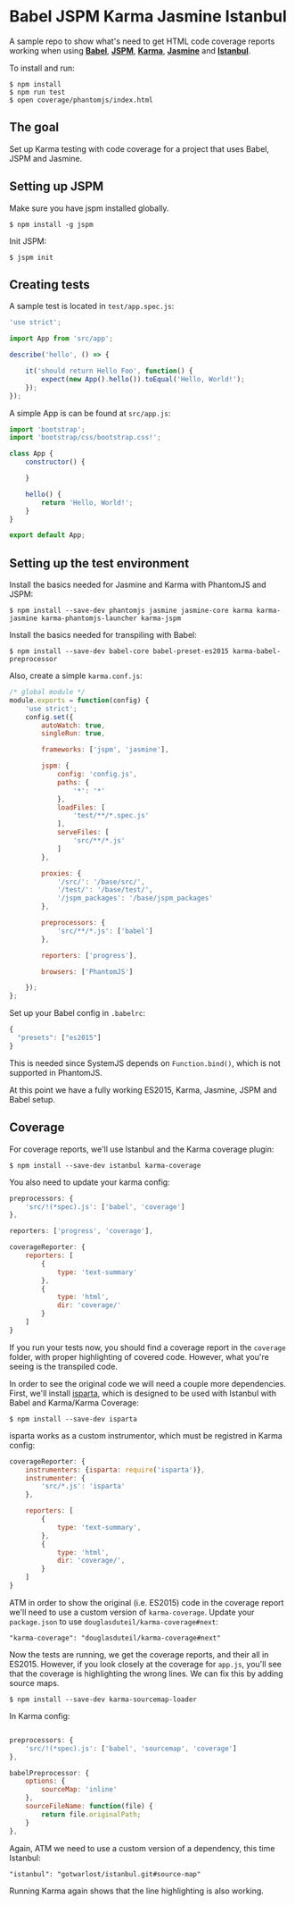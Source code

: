 # Babel JSPM Karma Jasmine Istanbul
A sample repo to show what's need to get HTML code coverage reports working when using **[Babel](https://babeljs.io/)**, **[JSPM](http://jspm.io/)**, **[Karma](http://karma-runner.github.io/)**, **[Jasmine](http://jasmine.github.io/)** and **[Istanbul](https://github.com/gotwarlost/istanbul)**.

To install and run:

```
$ npm install
$ npm run test
$ open coverage/phantomjs/index.html
```

## The goal
Set up Karma testing with code coverage for a project that uses Babel, JSPM and Jasmine.

## Setting up JSPM
Make sure you have jspm installed globally.

```
$ npm install -g jspm
```

Init JSPM:

```
$ jspm init
```

## Creating tests
A sample test is located in `test/app.spec.js`:

```js
'use strict';

import App from 'src/app';

describe('hello', () => {

    it('should return Hello Foo', function() {
        expect(new App().hello()).toEqual('Hello, World!');
    });
});
```

A simple App is can be found at `src/app.js`:

```js
import 'bootstrap';
import 'bootstrap/css/bootstrap.css!';

class App {
    constructor() {

    }

    hello() {
        return 'Hello, World!';
    }
}

export default App;
```

## Setting up the test environment
Install the basics needed for Jasmine and Karma with PhantomJS and JSPM:

```
$ npm install --save-dev phantomjs jasmine jasmine-core karma karma-jasmine karma-phantomjs-launcher karma-jspm
```

Install the basics needed for transpiling with Babel:

```
$ npm install --save-dev babel-core babel-preset-es2015 karma-babel-preprocessor
```

Also, create a simple `karma.conf.js`:

```js
/* global module */
module.exports = function(config) {
    'use strict';
    config.set({
        autoWatch: true,
        singleRun: true,

        frameworks: ['jspm', 'jasmine'],

        jspm: {
            config: 'config.js',
            paths: {
                '*': '*'
            },
            loadFiles: [
                'test/**/*.spec.js'
            ],
            serveFiles: [
                'src/**/*.js'
            ]
        },

        proxies: {
            '/src/': '/base/src/',
            '/test/': '/base/test/',
            '/jspm_packages': '/base/jspm_packages'
        },

        preprocessors: {
            'src/**/*.js': ['babel']
        },

        reporters: ['progress'],

        browsers: ['PhantomJS']

    });
};
```

Set up your Babel config in `.babelrc`:

```js
{
  "presets": ["es2015"]
}
```

This is needed since SystemJS depends on `Function.bind()`, which is not supported in PhantomJS.

At this point we have a fully working ES2015, Karma, Jasmine, JSPM and Babel setup.

## Coverage
For coverage reports, we'll use Istanbul and the Karma coverage plugin:

```
$ npm install --save-dev istanbul karma-coverage
```

You also need to update your karma config:

```js
preprocessors: {
    'src/!(*spec).js': ['babel', 'coverage']
},

reporters: ['progress', 'coverage'],

coverageReporter: {
    reporters: [
        {
            type: 'text-summary'
        },
        {
            type: 'html',
            dir: 'coverage/'
        }
    ]
}
```

If you run your tests now, you should find a coverage report in the `coverage` folder, with proper highlighting of covered code. However, what you're seeing is the transpiled code.

In order to see the original code we will need a couple more dependencies. First, we'll install [isparta](https://github.com/douglasduteil/isparta), which is designed to be used with Istanbul with Babel and Karma/Karma Coverage:

```
$ npm install --save-dev isparta
```

isparta works as a custom instrumentor, which must be registred in Karma config:

```js
coverageReporter: {
    instrumenters: {isparta: require('isparta')},
    instrumenter: {
        'src/*.js': 'isparta'
    },

    reporters: [
        {
            type: 'text-summary',
        },
        {
            type: 'html',
            dir: 'coverage/',
        }
    ]
}
```

ATM in order to show the original (i.e. ES2015) code in the coverage report we'll need to use a custom version of `karma-coverage`. Update your `package.json` to use `douglasduteil/karma-coverage#next`:

```
"karma-coverage": "douglasduteil/karma-coverage#next"
```

Now the tests are running, we get the coverage reports, and their all in ES2015. However, if you look closely at the coverage for `app.js`, you'll see that the coverage is highlighting the wrong lines. We can fix this by adding source maps.

```
$ npm install --save-dev karma-sourcemap-loader
```

In Karma config:

```js

preprocessors: {
    'src/!(*spec).js': ['babel', 'sourcemap', 'coverage']
},

babelPreprocessor: {
    options: {
        sourceMap: 'inline'
    },
    sourceFileName: function(file) {
        return file.originalPath;
    }
},
```

Again, ATM we need to use a custom version of a dependency, this time Istanbul:

```
"istanbul": "gotwarlost/istanbul.git#source-map"
```

Running Karma again shows that the line highlighting is also working.
